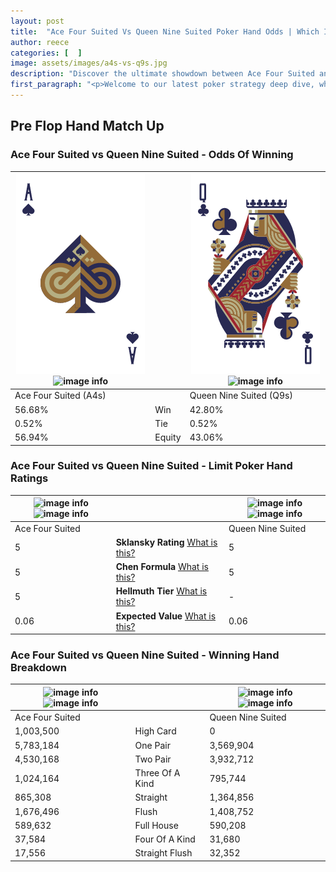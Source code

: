 ```yaml
---
layout: post
title:  "Ace Four Suited Vs Queen Nine Suited Poker Hand Odds | Which Is The Better Hand In Poker? A Complete Guide"
author: reece
categories: [  ]
image: assets/images/a4s-vs-q9s.jpg
description: "Discover the ultimate showdown between Ace Four Suited and Queen Nine Suited in poker! Uncover the odds, strategies, and scenarios where one hand triumphs over the other. Get ready to up your poker game with this thrilling analysis."
first_paragraph: "<p>Welcome to our latest poker strategy deep dive, where we're pitting two distinct hands against each other in a high-stakes showdown: Ace Four Suited vs Queen Nine Suited.</p><p>In the dynamic world of poker, every decision counts, and knowing which hand holds the upper hand is key to your success at the table.</p><p>In this article, we'll dissect these two hands, explore the scenarios where one dominates the other, and equip you with the knowledge to make strategic choices that can tip the odds in your favor.</p><p>Get ready to unravel the intriguing dynamics of these poker hands and elevate your game to new heights.</p>"
---
```




[comment]: # (sp0)

## Pre Flop Hand Match Up

<div class="table hand-ratings" markdown="1"> 



### Ace Four Suited vs Queen Nine Suited - Odds Of Winning


    
| ![image info](assets/images/hand1/a.png) ![image info](assets/images/hand1/4s.png) |  | ![image info](assets/images/hand2/q.png) ![image info](assets/images/hand2/9s.png) |
| -------- | -------- | -------- |
| Ace Four Suited (A4s) |  | Queen Nine Suited (Q9s) |
| 56.68% | Win | 42.80% |
| 0.52% | Tie | 0.52% |
| 56.94% | Equity | 43.06% |




[comment]: # (sp1)



### Ace Four Suited vs Queen Nine Suited - Limit Poker Hand Ratings


    
| ![image info](https://www.riverpairs.com/assets/images/hand1/a.png) ![image info](https://www.riverpairs.com/assets/images/hand1/4s.png) |  | ![image info](https://www.riverpairs.com/assets/images/hand2/q.png) ![image info](https://www.riverpairs.com/assets/images/hand2/9s.png) |
| -------- | -------- | -------- |
| Ace Four Suited |  | Queen Nine Suited |
| 5 | **Sklansky Rating** [What is this?](/sklansky-rating-explained) | 5 |
| 5 | **Chen Formula** [What is this?](/chen-formula-explained) | 5 |
| 5 | **Hellmuth Tier** [What is this?](/Hellmuth-tier-explained) | - |
| 0.06 | **Expected Value** [What is this?](/expected-value-explained) | 0.06 |




[comment]: # (sp2)



### Ace Four Suited vs Queen Nine Suited - Winning Hand Breakdown


    
| ![image info](https://www.riverpairs.com/assets/images/hand1/a.png) ![image info](https://www.riverpairs.com/assets/images/hand1/4s.png) |  | ![image info](https://www.riverpairs.com/assets/images/hand2/q.png) ![image info](https://www.riverpairs.com/assets/images/hand2/9s.png) |
| -------- | -------- | -------- |
| Ace Four Suited |  | Queen Nine Suited |
| 1,003,500 | High Card | 0 |
| 5,783,184 | One Pair | 3,569,904 |
| 4,530,168 | Two Pair | 3,932,712 |
| 1,024,164 | Three Of A Kind | 795,744 |
| 865,308 | Straight | 1,364,856 |
| 1,676,496 | Flush | 1,408,752 |
| 589,632 | Full House | 590,208 |
| 37,584 | Four Of A Kind | 31,680 |
| 17,556 | Straight Flush | 32,352 |




[comment]: # (sp3)



</div>

[comment]: # (sp4)



[comment]: # (sp5)

